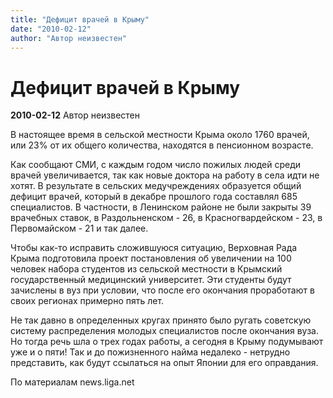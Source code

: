 ```yaml
---
title: "Дефицит врачей в Крыму"
date: "2010-02-12"
author: "Автор неизвестен"
---
```


# Дефицит врачей в Крыму

**2010-02-12** Автор неизвестен

В настоящее время в сельской местности Крыма около 1760 врачей, или 23% от их общего количества, находятся в пенсионном возрасте.

Как сообщают СМИ, с каждым годом число пожилых людей среди врачей увеличивается, так как новые доктора на работу в села идти не хотят. В результате в сельских медучреждениях образуется общий дефицит врачей, который в декабре прошлого года составлял 685 специалистов. В частности, в Ленинском районе не были закрыты 39 врачебных ставок, в Раздольненском - 26, в Красногвардейском - 23, в Первомайском - 21 и так далее.

Чтобы как-то исправить сложившуюся ситуацию, Верховная Рада Крыма подготовила проект постановления об увеличении на 100 человек набора студентов из сельской местности в Крымский государственный медицинский университет. Эти студенты будут зачислены в вуз при условии, что после его окончания проработают в своих регионах примерно пять лет.

Не так давно в определенных кругах принято было ругать советскую систему распределения молодых специалистов после окончания вуза. Но тогда речь шла о трех годах работы, а сегодня в Крыму подумывают уже и о пяти! Так и до пожизненного найма недалеко - нетрудно представить, как будут ссылаться на опыт Японии для его оправдания.

По материалам news.liga.net